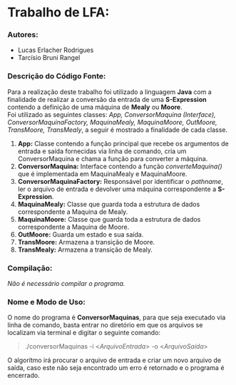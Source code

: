 # Trabalho de LFA:

### Autores:
* Lucas Erlacher Rodrigues  
* Tarcísio Bruni Rangel

### Descrição do Código Fonte:
Para a realização deste trabalho foi utilizado a linguagem **Java**
com a finalidade de realizar a conversão da entrada de uma **S-Expression**
contendo a definição de uma máquina de **Mealy** ou **Moore**.  
Foi utilizado as seguintes classes: *App, ConversorMaquina (Interface), ConversorMaquinaFactory, MaquinaMealy, MaquinaMoore, OutMoore, TransMoore, TransMealy*, a seguir é mostrado a finalidade de cada classe.
1. **App:** Classe contendo a função principal que recebe os argumentos de entrada e saída fornecidas via linha de comando, cria um ConversorMaquina e chama a função para converter a máquina.
2. **ConversorMaquina:** Interface contendo a função _converteMaquina()_ que é implementada em MaquinaMealy e MaquinaMoore.
3. **ConversorMaquinaFactory:** Responsável por identificar o _pathname_, ler o arquivo de entrada e devolver uma máquina correspondente a **S-Expression**.
4. **MaquinaMealy:** Classe que guarda toda a estrutura de dados correspondente a Maquina de Mealy.
5. **MaquinaMoore:** Classe que guarda toda a estrutura de dados correspondente a Maquina de Moore.
6. **OutMoore:** Guarda um estado e sua saída.
7. **TransMoore:** Armazena a transição de Moore.
8. **TransMealy:** Armazena a transição de Mealy.

### Compilação:
_Não é necessário compilar o programa._

### Nome e Modo de Uso:
O nome do programa é **ConversorMaquinas**, para que seja executado via linha de comando, basta entrar no diretório em que os arquivos se localizam via terminal e digitar o seguinte comando:

> ./conversorMaquinas -i <_ArquivoEntrada_> -o <_ArquivoSaída_>

O algorítmo irá procurar o arquivo de entrada e criar um novo arquivo de saída, caso este não seja encontrado um erro é retornado e o programa é encerrado.
